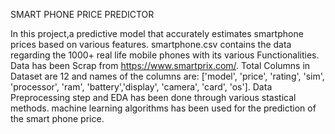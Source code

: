 
SMART PHONE PRICE PREDICTOR

In this project,a predictive model that accurately estimates smartphone prices based on various features. smartphone.csv contains the data regarding the 1000+ real life mobile phones with its various Functionalities.
Data has been Scrap from https://www.smartprix.com/. Total Columns in Dataset are 12 and names of the columns are: ['model', 'price', 'rating', 'sim', 'processor', 'ram', 'battery','display', 'camera', 'card', 'os']. 
Data Preprocessing step and EDA has been done through various stastical methods. machine learning algorithms has been used for the prediction of the smart phone price. 
